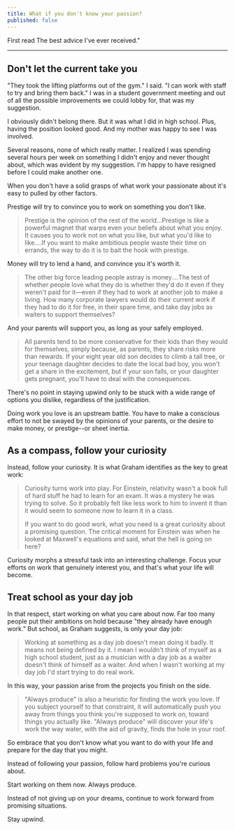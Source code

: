 ```yaml
---
title: What if you don't know your passion?
published: false
---
```


First read The best advice I've ever received."



---

## Don't let the current take you 

"They took the lifting platforms out of the gym." I said. "I can work with staff to try and bring them back." I was in a student government meeting and out of all the possible improvements we could lobby for, that was my suggestion. 

I obviously didn't belong there. But it was what I did in high school. Plus, having the position looked good. And my mother was happy to see I was involved. 

Several reasons, none of which really matter. I realized I was spending several hours per week on something I didn't enjoy and never thought about, which was evident by my suggestion. I'm happy to have resigned before I could make another one. 

When you don't have a solid grasps of what work your passionate about it's easy to pulled by other factors. 

Prestige will try to convince you to work on something you don't like. 

>Prestige is the opinion of the rest of the world...Prestige is like a powerful magnet that warps even your beliefs about what you enjoy. It causes you to work not on what you like, but what you'd like to like....If you want to make ambitious people waste their time on errands, the way to do it is to bait the hook with prestige.

Money will try to lend a hand, and convince you it's worth it. 

>The other big force leading people astray is money....The test of whether people love what they do is whether they'd do it even if they weren't paid for it—even if they had to work at another job to make a living. How many corporate lawyers would do their current work if they had to do it for free, in their spare time, and take day jobs as waiters to support themselves?

And your parents will support you, as long as your safely employed. 

>All parents tend to be more conservative for their kids than they would for themselves, simply because, as parents, they share risks more than rewards. If your eight year old son decides to climb a tall tree, or your teenage daughter decides to date the local bad boy, you won't get a share in the excitement, but if your son falls, or your daughter gets pregnant, you'll have to deal with the consequences.

There's no point in staying upwind only to be stuck with a wide range of options you dislike, regardless of the justification. 

Doing work you love is an upstream battle. You have to make a conscious effort to not be swayed by the opinions of your parents, or the desire to make money, or prestige--or sheet inertia. 


## As a compass, follow your curiosity


Instead, follow your curiosity. It is what Graham identifies as the key to great work: 

> Curiosity turns work into play. For Einstein, relativity wasn't a book full of hard stuff he had to learn for an exam. It was a mystery he was trying to solve. So it probably felt like less work to him to invent it than it would seem to someone now to learn it in a class.
>
> If you want to do good work, what you need is a great curiosity about a promising question. The critical moment for Einstein was when he looked at Maxwell's equations and said, what the hell is going on here?

Curiosity morphs a stressful task into an interesting challenge. Focus your efforts on work that genuinely interest you, and that's what your life will become.

## Treat school as your day job 

In that respect, start working on what you care about now. Far too many people put their ambitions on hold because "they already have enough work." But school, as Graham suggests, is only your day job:

> Working at something as a day job doesn't mean doing it badly. It means not being defined by it. I mean I wouldn't think of myself as a high school student, just as a musician with a day job as a waiter doesn't think of himself as a waiter. And when I wasn't working at my day job I'd start trying to do real work.

In this way, your passion arise from the projects you finish on the side.

> "Always produce" is also a heuristic for finding the work you love. If you subject yourself to that constraint, it will automatically push you away from things you think you're supposed to work on, toward things you actually like. "Always produce" will discover your life's work the way water, with the aid of gravity, finds the hole in your roof.

So embrace that you don't know what you want to do with your life and prepare for the day that you might. 

Instead of following your passion, follow hard problems you're curious about. 

Start working on them now. Always produce. 

Instead of not giving up on your dreams, continue to work forward from promising situations. 

Stay upwind. 

